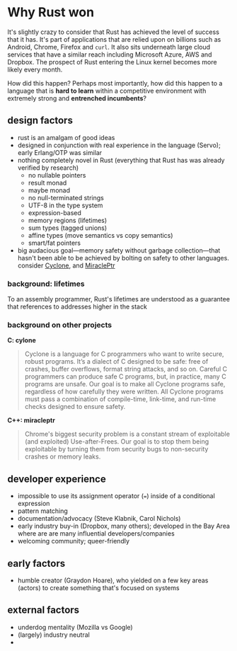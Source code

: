 Why Rust won
============

It's slightly crazy to consider that Rust has achieved the level of success that it has.
It's part of applications that are relied upon on billions such as Android, Chrome, 
Firefox and `curl`. It also sits underneath large cloud services that have a similar
reach including Microsoft Azure, AWS and Dropbox. The prospect of Rust entering the 
Linux kernel becomes more likely every month.

How did this happen? Perhaps most  importantly, how did this happen to a language that 
is **hard to learn** within a  competitive  environment with extremely strong and 
**entrenched incumbents**?


## design factors

- rust is an amalgam of good ideas
- designed in conjunction with real experience in the language (Servo); early Erlang/OTP was similar
- nothing completely novel in Rust (everything that Rust has was already verified by research)  
  - no nullable pointers
  - result monad
  - maybe monad
  - no null-terminated strings
  - UTF-8 in the type system
  - expression-based
  - memory regions (lifetimes)
  - sum types (tagged unions)
  - affine types (move semantics vs copy semantics)
  - smart/fat pointers
- big audacious goal&mdash;memory safety without garbage collection&mdash;that hasn't been able 
  to be achieved by bolting on safety to other languages. consider [Cyclone], and [MiraclePtr<T>] 

### background: lifetimes

To an assembly programmer, Rust's lifetimes are understood as a guarantee that references to addresses higher in the stack

### background on other projects


**C: cylone**

> Cyclone is a language for C programmers who want to write secure, robust programs. It’s a dialect of C designed to be safe: free of crashes, buffer overflows, format string attacks, and so on. Careful C programmers can produce safe C programs, but, in practice, many C programs are unsafe. Our goal is to make all Cyclone programs safe, regardless of how carefully they were written. All Cyclone programs must pass a combination of compile-time, link-time, and run-time checks designed to ensure safety.

**C++: miracleptr**

> Chrome's biggest security problem is a constant stream of exploitable (and exploited) Use-after-Frees. Our goal is to stop them being exploitable by turning them from security bugs to non-security crashes or memory leaks.

[Cyclone]: https://cyclone.thelanguage.org/
[MiraclePtr<T>]: https://docs.google.com/document/d/1pnnOAIz_DMWDI4oIOFoMAqLnf_MZ2GsrJNb_dbQ3ZBg/edit#

## developer experience

- impossible to use its assignment operator (`=`) inside of a conditional expression
- pattern matching
- documentation/advocacy (Steve Klabnik, Carol Nichols)
- early industry buy-in (Dropbox, many others); developed in the Bay Area where are are many influential developers/companies
- welcoming community; queer-friendly

## early factors

- humble creator (Graydon Hoare), who yielded on a few key areas (actors) to create something that's focused on systems

## external factors

- underdog mentality (Mozilla vs Google)
- (largely) industry neutral
- 
